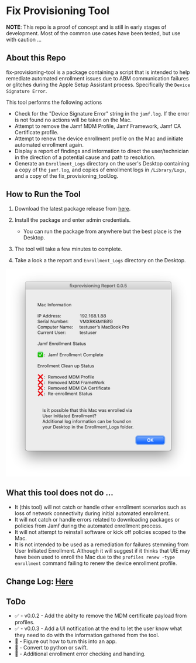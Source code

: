 # Fix Provisioning Tool

**NOTE**: This repo is a proof of concept and is still in early stages of development. Most of the common use cases have been tested, but use with caution ...


## About this Repo

fix-provisioning-tool is a package containing a script that is intended to help remediate automated enrollment issues due to ABM communication failures or glitches during the Apple Setup Assistant process. Specifically the `Device Signature Error`.

This tool performs the following actions

- Check for the "Device Signature Error" string in the `jamf.log`. If the error is not found no actions will be taken on the Mac.
- Attempt to remove the Jamf MDM Profile, Jamf Framework, Jamf CA Certificate profile.
- Attempt to renew the device enrollment profile on the Mac and initiate automated enrollment again.
- Display a report of findings and information to direct the user/technician in the direction of a potential cause and path to resolution.
- Generate an `Enrollment_Logs` directory on the user's Desktop containing a copy of the `jamf.log`, and copies of enrollment logs in `/Library/Logs`, and a copy of the fix\_provisioning\_tool.log.


## How to Run the Tool

1. Download the latest package release from [here](https://github.com/icwfrepo/fix-provisioning-tool/releases/tag/v0.0.6).

2. Install the package and enter admin credentials.

    - You can run the package from anywhere but the best place is the Desktop.

3. The tool will take a few minutes to complete.
4. Take a look a the report and `Enrollment_Logs` directory on the Desktop.

![Example UI when User Initiated Enrollment is detected](screenshots/ui-uie-example.png)


## What this tool does not do ...

- It (this tool) will not catch or handle other enrollment scenarios such as loss of network connectivity during initial automated enrollment.
- It will not catch or handle errors related to downloading packages or policies from Jamf during the automated enrollment process.
- It will not attempt to reinstall software or kick off policies scoped to the Mac.
- It is not intended to be used as a remediation for failures stemming from User Initiated Enrollment. Although it will suggest if it thinks that UIE may have been used to enroll the Mac due to the `profiles renew -type enrollment` command failing to renew the device enrollment profile.

## Change Log: [Here](https://github.com/icwfrepo/fix-provisioning-tool/blob/master/CHANGELOG.md)


## ToDo

- ✅ - v0.0.2 - Add the abilty to remove the MDM certificate payload from profiles.
- ✅ - v0.0.3 - Add a UI notification at the end to let the user know what they need to do with the information gathered from the tool.
- 🔲 - Figure out how to turn this into an app.
- 🔲 - Convert to python or swift.
- 🔲 - Additional enrollment error checking and handling.
